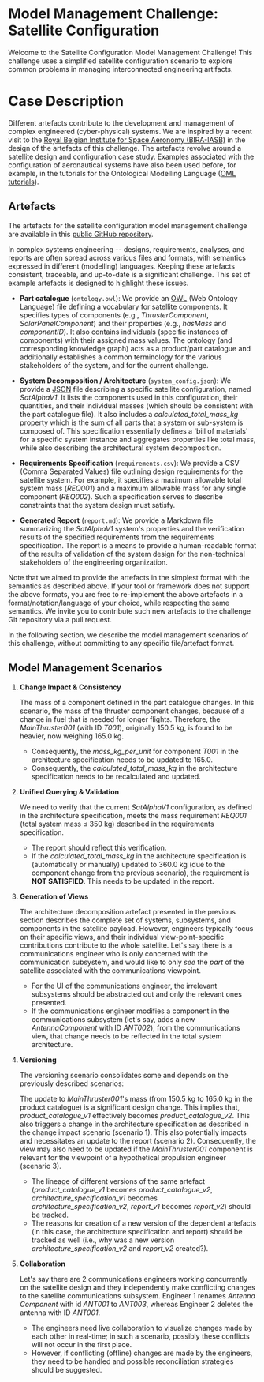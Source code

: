 # Model Management Challenge: Satellite Configuration

Welcome to the Satellite Configuration Model Management Challenge! This challenge uses a simplified satellite configuration scenario to explore common problems in managing interconnected engineering artifacts.

# Case Description

Different artefacts contribute to the development and management of complex engineered (cyber-physical) systems. We are inspired by a recent visit to the [Royal Belgian Institute for Space Aeronomy (BIRA-IASB)](https://www.aeronomie.be) in the design of the artefacts of this challenge. The artefacts revolve around a satellite design and configuration case study. Examples associated with the configuration of aeronautical systems have also been used before, for example, in the tutorials for the Ontological Modelling Language ([OML tutorials](https://www.opencaesar.io/oml-tutorials/)).

## Artefacts

The artefacts for the satellite configuration model management challenge are available in this [public GitHub repository](https://github.com/mom-challenge/challenge-2025).

In complex systems engineering -- designs, requirements, analyses, and reports are often spread across various files and formats, with semantics expressed in different (modelling) languages. Keeping these artefacts consistent, traceable, and up-to-date is a significant challenge. This set of example artefacts is designed to highlight these issues.

- **Part catalogue** (`ontology.owl`): We provide an [OWL](https://www.w3.org/TR/owl2-overview/) (Web Ontology Language) file defining a vocabulary for satellite components. It specifies types of components (e.g., *ThrusterComponent*, *SolarPanelComponent*) and their properties (e.g., *hasMass* and *componentID*). It also contains individuals (specific instances of components) with their assigned mass values. The ontology (and corresponding knowledge graph) acts as a product/part catalogue and additionally establishes a common terminology for the various stakeholders of the system, and for the current challenge.

- **System Decomposition / Architecture** (`system_config.json`): We provide a [JSON](https://www.json.org/json-en.html) file describing a specific satellite configuration, named *SatAlphaV1*. It lists the components used in this configuration, their quantities, and their individual masses (which should be consistent with the part catalogue file). It also includes a *calculated_total_mass_kg* property which is the sum of all parts that a system or sub-system is composed of. This specification essentially defines a 'bill of materials' for a specific system instance and aggregates properties like total mass, while also describing the architectural system decomposition.

- **Requirements Specification** (`requirements.csv`): We provide a CSV (Comma Separated Values) file outlining design requirements for the satellite system. For example, it specifies a maximum allowable total system mass (*REQ001*) and a maximum allowable mass for any single component (*REQ002*). Such a specification serves to describe constraints that the system design must satisfy.

- **Generated Report** (`report.md`): We provide a Markdown file summarizing the *SatAlphaV1* system's properties and the verification results of the specified requirements from the requirements specification. The report is a means to provide a human-readable format of the results of validation of the system design for the non-technical stakeholders of the engineering organization.

Note that we aimed to provide the artefacts in the simplest format with the semantics as described above. If your tool or framework does not support the above formats, you are free to re-implement the above artefacts in a format/notation/language of your choice, while respecting the same semantics. We invite you to contribute such new artefacts to the challenge Git repository via a pull request.

In the following section, we describe the model management scenarios of this challenge, without committing to any specific file/artefact format.

## Model Management Scenarios

1. **Change Impact & Consistency**

   The mass of a component defined in the part catalogue changes. In this scenario, the mass of the thruster component changes, because of a change in fuel that is needed for longer flights. Therefore, the *MainThruster001* (with ID *T001*), originally 150.5 kg, is found to be heavier, now weighing 165.0 kg.

   - Consequently, the *mass_kg_per_unit* for component *T001* in the architecture specification needs to be updated to 165.0.
   - Consequently, the *calculated_total_mass_kg* in the architecture specification needs to be recalculated and updated.

2. **Unified Querying & Validation**

   We need to verify that the current *SatAlphaV1* configuration, as defined in the architecture specification, meets the mass requirement *REQ001* (total system mass ≤ 350 kg) described in the requirements specification.

   - The report should reflect this verification.
   - If the *calculated_total_mass_kg* in the architecture specification is (automatically or manually) updated to 360.0 kg (due to the component change from the previous scenario), the requirement is **NOT SATISFIED**. This needs to be updated in the report.

3. **Generation of Views**

   The architecture decomposition artefact presented in the previous section describes the complete set of systems, subsystems, and components in the satellite payload. However, engineers typically focus on their specific views, and their individual view-point-specific contributions contribute to the whole satellite. Let's say there is a communications engineer who is only concerned with the communication subsystem, and would like to only *see* the *part* of the satellite associated with the communications viewpoint.

   - For the UI of the communications engineer, the irrelevant subsystems should be abstracted out and only the relevant ones presented.
   - If the communications engineer modifies a component in the communications subsystem (let's say, adds a new *AntennaComponent* with ID *ANT002*), from the communications view, that change needs to be reflected in the total system architecture.

4. **Versioning**

   The versioning scenario consolidates some and depends on the previously described scenarios:

   The update to *MainThruster001*'s mass (from 150.5 kg to 165.0 kg in the product catalogue) is a significant design change. This implies that, *product_catalogue_v1* effectively becomes *product_catalogue_v2*. This also triggers a change in the architecture specification as described in the change impact scenario (scenario 1). This also potentially impacts and necessitates an update to the report (scenario 2). Consequently, the view may also need to be updated if the *MainThruster001* component is relevant for the viewpoint of a hypothetical propulsion engineer (scenario 3).

   - The lineage of different versions of the same artefact (*product_catalogue_v1* becomes *product_catalogue_v2*, *architecture_specification_v1* becomes *architecture_specification_v2*, *report_v1* becomes *report_v2*) should be tracked.
   - The reasons for creation of a new version of the dependent artefacts (in this case, the architecture specification and report) should be tracked as well (i.e., why was a new version *architecture_specification_v2* and *report_v2* created?).

5. **Collaboration**

   Let's say there are 2 communications engineers working concurrently on the satellite design and they independently make conflicting changes to the satellite communications subsystem. Engineer 1 renames *Antenna Component* with id *ANT001* to *ANT003*, whereas Engineer 2 deletes the antenna with ID *ANT001*.

   - The engineers need live collaboration to visualize changes made by each other in real-time; in such a scenario, possibly these conflicts will not occur in the first place.
   - However, if conflicting (offline) changes are made by the engineers, they need to be handled and possible reconciliation strategies should be suggested.

